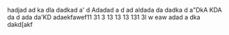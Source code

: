 hadjad
ad
ka
dla
dadkad
a'
d
Adadad
a
d
ad
aldada
da
dadka
d
a"DkA
KDA
da
d
ada
da'KD
adaekfawef11
31
3
13 
13
13
131
3l
w
eaw
adad
a
dka
dakd[akf
